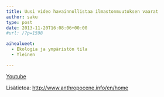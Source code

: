 ```yaml
---
title: Uusi video havainnollistaa ilmastonmuutoksen vaarat
author: saku
type: post
date: 2013-11-20T16:08:06+00:00
#url: /?p=1598

aihealueet:
  - Ekologia ja ympäristön tila
  - Yleinen

---
```


[Youtube](https://www.youtube.com/embed/_EWOrZQ3L-c?rel=0)
  
Lisätietoa: <a title="http://www.anthropocene.info/en/home" href="http://www.anthropocene.info/en/home" target="_blank" rel="nofollow">http://www.anthropocene.info/en/home</a>
